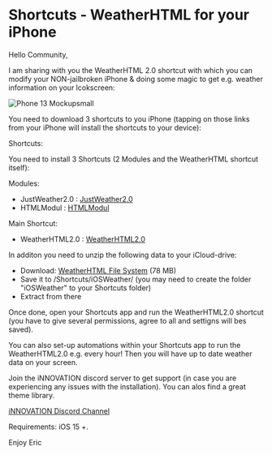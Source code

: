 # Shortcuts - WeatherHTML for your iPhone


Hello Community,

I am sharing with you the WeatherHTML 2.0 shortcut with which you can modify your NON-jailbroken iPhone & doing some magic to get e.g. weather information on your lcokscreen:

![Phone 13 Mockupsmall](https://user-images.githubusercontent.com/3843390/136626992-8b946215-1a08-4c5a-8492-2d75f3810d22.png)


You need to download 3 shortcuts to you iPhone (tapping on those links from your iPhone will install the shortcuts to your device):


Shortcuts:

You need to install 3 Shortcuts (2 Modules and the WeatherHTML shortcut itself):

Modules:

- JustWeather2.0 : [JustWeather2.0](https://www.icloud.com/shortcuts/ea21cdd59ba645be89f8f861ac4d6819)                          
- HTMLModul :      [HTMLModul](https://www.icloud.com/shortcuts/c3c338a66a2340d3bdf6e6b55037aaea)                                                          

Main Shortcut:

- WeatherHTML2.0 : [WeatherHTML2.0](https://www.icloud.com/shortcuts/f3b7510f9fdd4654ac9622fa3808bbe1)                      


In additon you need to unzip the following data to your iCloud-drive:

- Download:        [WeatherHTML File System](https://app.box.com/s/87tepbkew6ui33gaattdwrrc0bd0ckv8)                           (78 MB) 
- Save it to /Shortcuts/iOSWeather/ (you may need to create the folder "iOSWeather" to your Shortcuts folder)
- Extract from there

Once done, open your Shortcuts app and run the WeatherHTML2.0 shortcut (you have to give several permissions, agree to all and settigns will bes saved). 

You can also set-up automations within your Shortcuts app to run the WeatherHTML2.0 e.g. every hour! Then you will have up to date weather data on your screen.

Join the iNNOVATION discord server to get support (in case you are experiencing any issues with the installation). You can alos find a great theme library.

[iNNOVATION Discord Channel](https://discord.gg/yf79veT9Up)     


Requirements: iOS 15 +.

Enjoy
Eric
